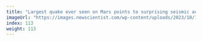 ```yaml
---
title: "Largest quake ever seen on Mars points to surprising seismic activity"
imageUrl: "https://images.newscientist.com/wp-content/uploads/2023/10/17140053/SEI_176313218.jpg?width=600"
index: 113
weight: 113
---
```

